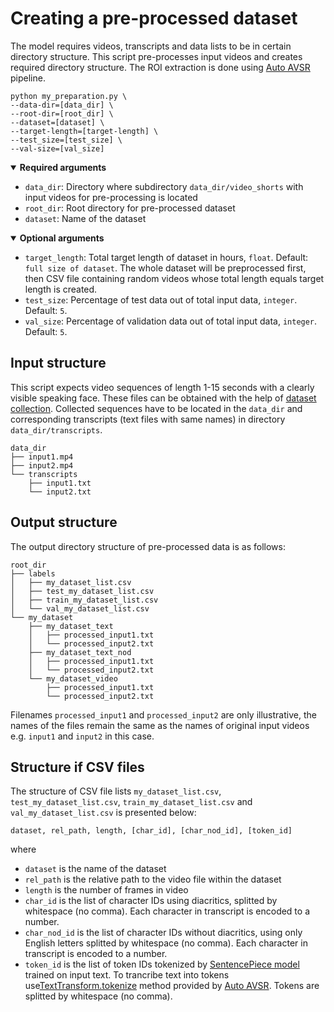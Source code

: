
# Creating a pre-processed dataset

The model requires videos, transcripts and data lists to be in certain directory structure. This script pre-processes input videos and creates required directory structure. The ROI extraction is done using [Auto AVSR](https://github.com/mpc001/auto_avsr/tree/main/preparation) pipeline. 

```
python my_preparation.py \
--data-dir=[data_dir] \
--root-dir=[root_dir] \
--dataset=[dataset] \
--target-length=[target-length] \
--test_size=[test_size] \ 
--val-size=[val_size]
```

<details open>
<summary><strong> Required arguments </strong></summary>

- `data_dir`: Directory where subdirectory `data_dir/video_shorts` with input videos for pre-processing is located
- `root_dir`: Root directory for pre-processed dataset
- `dataset`: Name of the dataset

</details>

<details open>
<summary><strong> Optional arguments </strong></summary>

- `target_length`: Total target length of dataset in hours, `float`. Default: `full size of dataset`. The whole dataset will be preprocessed first, then CSV file containing random videos whose total length equals target length is created.
- `test_size`: Percentage of test data out of total input data, `integer`. Default: `5`.
- `val_size`: Percentage of validation data out of total input data, `integer`. Default: `5`.

</details>



## Input structure
This script expects video sequences of length 1-15 seconds with a clearly visible speaking face. These files can be obtained with the help of [dataset collection](../dataset_collection). Collected sequences have to be located in the `data_dir` and corresponding transcripts (text files with same names) in directory `data_dir/transcripts`.

```
data_dir
├── input1.mp4
├── input2.mp4
└── transcripts
    ├── input1.txt
    └── input2.txt

```

## Output structure
The output directory structure of pre-processed data is as follows:

```
root_dir
├── labels
│   ├── my_dataset_list.csv
│   ├── test_my_dataset_list.csv
│   ├── train_my_dataset_list.csv
│   └── val_my_dataset_list.csv
└── my_dataset
    ├── my_dataset_text
    │   ├── processed_input1.txt
    │   └── processed_input2.txt
    ├── my_dataset_text_nod
    │   ├── processed_input1.txt
    │   └── processed_input2.txt
    └── my_dataset_video
        ├── processed_input1.txt
        └── processed_input2.txt
```

Filenames `processed_input1` and `processed_input2` are only illustrative, the names of the files remain the same as the names of original input videos e.g. `input1` and `input2` in this case. 


## Structure if CSV files
The structure of CSV file lists `my_dataset_list.csv`, `test_my_dataset_list.csv`, `train_my_dataset_list.csv` and `val_my_dataset_list.csv` is presented below:

```
dataset, rel_path, length, [char_id], [char_nod_id], [token_id]
```
where 
- `dataset` is the name of the dataset
- `rel_path` is the relative path to the video file within the dataset
- `length` is the number of frames in video
- `char_id` is the list of character IDs using diacritics, splitted by whitespace (no comma). Each character in transcript is encoded to a number.
- `char_nod_id` is the list of character IDs without diacritics, using only English letters splitted by whitespace (no comma). Each character in transcript is encoded to a number.
- `token_id` is the list of token IDs tokenized by [SentencePiece model](https://github.com/google/sentencepiece) trained on input text. To trancribe text into tokens use[TextTransform.tokenize](./preparation/transforms.py) method provided by [Auto AVSR](https://github.com/mpc001/auto_avsr). Tokens are splitted by whitespace (no comma).


